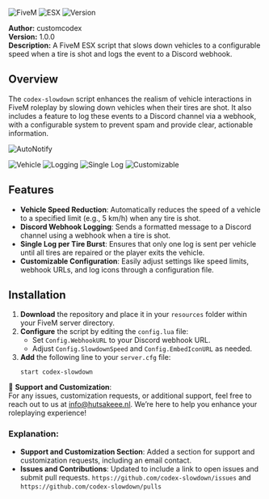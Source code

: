 ![FiveM](https://img.shields.io/badge/FiveM-%2300a3e0.svg?style=flat&logo=discord&logoColor=white) ![ESX](https://img.shields.io/badge/ESX-%231c1c1c.svg?style=flat&logo=steam&logoColor=white) ![Version](https://img.shields.io/badge/version-1.0.0-blue.svg?style=flat) 

**Author:** customcodex  
**Version:** 1.0.0  
**Description:** A FiveM ESX script that slows down vehicles to a configurable speed when a tire is shot and logs the event to a Discord webhook.

## Overview

The `codex-slowdown` script enhances the realism of vehicle interactions in FiveM roleplay by slowing down vehicles when their tires are shot. It also includes a feature to log these events to a Discord channel via a webhook, with a configurable system to prevent spam and provide clear, actionable information.

<img src="https://i.imgur.com/uwFqQds.png" alt="AutoNotify">

![Vehicle](https://img.shields.io/badge/Feature-Vehicle%20Speed%20Reduction-green.svg?style=flat) ![Logging](https://img.shields.io/badge/Feature-Discord%20Webhook%20Logging-orange.svg?style=flat) ![Single Log](https://img.shields.io/badge/Feature-Single%20Log%20per%20Tire%20Burst-red.svg?style=flat) ![Customizable](https://img.shields.io/badge/Feature-Customizable%20Configuration-yellow.svg?style=flat)

## Features

- **Vehicle Speed Reduction**: Automatically reduces the speed of a vehicle to a specified limit (e.g., 5 km/h) when any tire is shot. 
- **Discord Webhook Logging**: Sends a formatted message to a Discord channel using a webhook when a tire is shot.
- **Single Log per Tire Burst**: Ensures that only one log is sent per vehicle until all tires are repaired or the player exits the vehicle.
- **Customizable Configuration**: Easily adjust settings like speed limits, webhook URLs, and log icons through a configuration file.

## Installation

1. **Download** the repository and place it in your `resources` folder within your FiveM server directory.
2. **Configure** the script by editing the `config.lua` file:
   - Set `Config.WebhookURL` to your Discord webhook URL.
   - Adjust `Config.SlowdownSpeed` and `Config.EmbedIconURL` as needed.
3. **Add** the following line to your `server.cfg` file:
   ```plaintext
   start codex-slowdown

📧 **Support and Customization**:<br>
For any issues, customization requests, or additional support, feel free to reach out to us at [info@hutsakeee.nl](mailto:info@hutsakeee.nl). We’re here to help you enhance your roleplaying experience!

### Explanation:

- **Support and Customization Section**: Added a section for support and customization requests, including an email contact.
- **Issues and Contributions**: Updated to include a link to open issues and submit pull requests. `https://github.com/codex-slowdown/issues` and `https://github.com/codex-slowdown/pulls`
